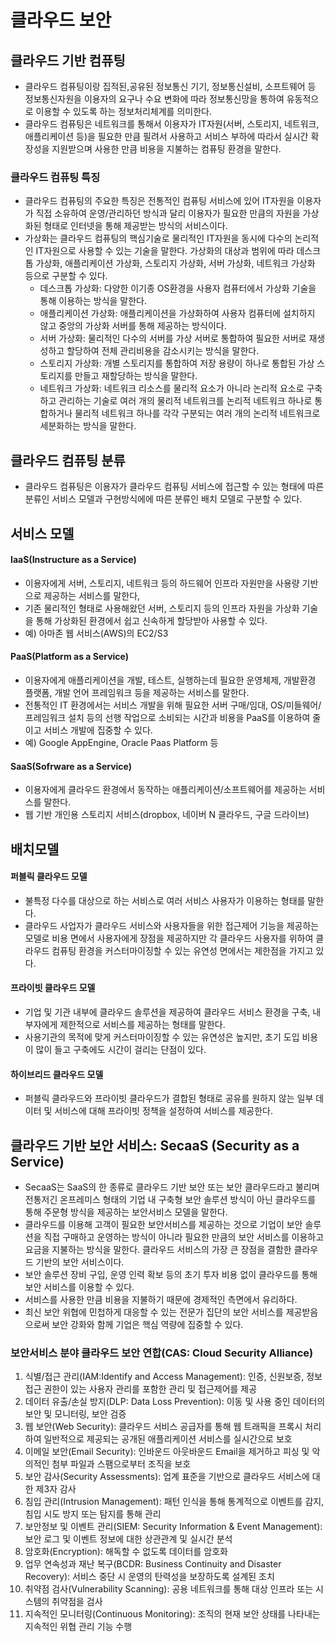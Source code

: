 # 클라우드 보안
## 클라우드 기반 컴퓨팅
* 클라우드 컴퓨팅이랑 집적된,공유된 정보통신 기기, 정보통신설비, 소프트웨어 등 정보통신자원을 이용자의 요구나 수요 변화에 따라 정보통신망을 통하여 유동적으로 이용할 수 있도록 하는 정보처리체계를 의미한다. 
* 클라우드 컴퓨팅은 네트워크를 통해서 이용자가 IT자원(서버, 스토리지, 네트워크, 애플리케이션 등)을 필요한 만큼 필려서 사용하고 서비스 부하에 따라서 실시간 확장성을 지원받으며 사용한 만큼 비용을 지불하는 컴퓨팅 환경을 말한다. 

### 클라우드 컴퓨팅 특징
* 클라우드 컴퓨팅의 주요한 특징은 전통적인 컴퓨팅 서비스에 있어  IT자원을 이용자가 직접 소유하여 운영/관리하던 방식과 달리 이용자가 필요한 만큼의 자원을 가상화된 형태로 인터넷을 통해 제공받는 방식의 서비스이다. 
* 가상화는 클라우드 컴퓨팅의 핵심기술로 물리적인 IT자원을 동시에 다수의 논리적인 IT자원으로 사용할 수 있는 기술을 말한다. 가상화의 대상과 범위에 따라 데스크톱 가상화, 애플리케이션 가상화, 스토리지 가상화, 서버 가상화, 네트워크 가상화 등으로 구분할 수 있다. 
  * 데스크톱 가상화: 다양한 이기종 OS환경을 사용자 컴퓨터에서 가상화 기술을 통해 이용하는 방식을 말한다. 
  * 애플리케이션 가상화: 애플리케이션을 가상화하여 사용자 컴퓨터에 설치하지 않고 중앙의 가상화 서버를 통해 제공하는 방식이다. 
  * 서버 가상화: 물리적인 다수의 서버를 가상 서버로 통합하여 필요한 서버로 재생성하고 할당하여 전체 관리비용을 감소시키는 방식을 말한다. 
  * 스토리지 가상화: 개별 스토리지를 통합하여 저장 용량이 하나로 통합된 가상 스토리지를 만들고 재할당하는 방식을 말한다. 
  * 네트워크 가상화: 네트워크 리소스를 물리적 요소가 아니라 논리적 요소로 구축하고 관리하는 기술로 여러 개의 물리적 네트워크를 논리적 네트워크 하나로 통합하거나 물리적 네트워크 하나를 각각 구분되는 여러 개의 논리적 네트워크로 세분화하는 방식을 말한다. 


## 클라우드 컴퓨팅 분류
* 클라우드 컴퓨팅은 이용자가 클라우드 컴퓨팅 서비스에 접근할 수 있는 형태에 따른 분류인 서비스 모델과 구현방식에에 따른 분류인 배치 모델로 구분할 수 있다. 

## 서비스 모델
#### IaaS(Instructure as a Service)
* 이용자에게 서버, 스토리지, 네트워크 등의 하드웨어 인프라 자원만을 사용량 기반으로 제공하는 서비스를 말한다, 
* 기존 물리적인 형태로 사용해왔던 서버, 스토리지 등의 인프라 자원을 가상화 기술을 통해 가상화된 환경에서 쉽고 신속하게 할당받아 사용할 수 있다. 
* 예) 아마존 웹 서비스(AWS)의 EC2/S3
  
#### PaaS(Platform as a Service)
* 이용자에게 애플리케이션을 개발, 테스트, 실행하는데 필요한 운영체제, 개발환경 플랫폼, 개발 언어 프레임워크 등을 제공하는 서비스를 말한다. 
* 전통적인 IT 환경에서는 서비스 개발을 위해 필요한 서버 구매/임대, OS/미들웨어/프레임워크 설치 등의 선행 작업으로 소비되는 시간과 비용을 PaaS를 이용하여 줄이고 서비스 개발에 집중할 수 있다. 
* 예) Google AppEngine, Oracle Paas Platform  등 


#### SaaS(Sofrware as a Service)
* 이용자에게 클라우드 환경에서 동작하는 애플리케이션/소프트웨어를 제공하는 서비스를 말한다. 
* 웹 기반 개인용 스토리지 서비스(dropbox, 네이버 N 클라우드, 구글 드라이브)



## 배치모델
#### 퍼블릭 클라우드 모델
* 불특정 다수를 대상으로 하는 서비스로 여러 서비스 사용자가 이용하는 형태를 말한다. 
* 클라우드 사업자가 클라우드 서비스와 사용자들을 위한 접근제어 기능을 제공하는 모델로 비용 면에서 사용자에게 장점을 제공하지만 각 클라우드 사용자를 위하여 클라우드 컴퓨팅 환경을 커스터마이징할 수 있는 유연성 면에서는 제한점을 가지고 있다. 


#### 프라이빗 클라우드 모델
* 기업 및 기관 내부에 클라우드 솔루션을 제공하여 클라우드 서비스 환경을 구축, 내부자에게 제한적으로 서비스를 제공하는 형태를 말한다. 
* 사용기관의 목적에 맞게 커스터마이징할 수 있는 유연성은 높지만, 초기 도입 비용이 많이 들고 구축에도 시간이 걸리는 단점이 있다. 

#### 하이브리드 클라우드 모델
* 퍼블릭 클라우드와 프라이빗 클라우드가 결합된 형태로 공유를 원하지 않는 일부 데이터 및 서비스에 대해 프라이빗 정책을 설정하여 서비스를 제공한다. 

## 클라우드 기반 보안 서비스: SecaaS (Security as a Service)
* SecaaS는 SaaS의 한 종류로 클라우드 기반 보안 또는 보안 클라우드라고 불리며 전통저긴 온프레미스 형태의 기업 내 구축형 보안 솔루션 방식이 아닌 클라우드를 통해 주문형 방식을 제공하는 보안서비스 모델을 말한다. 
* 클라우드를 이용해 고객이 필요한 보안서비스를 제공하는 것으로 기업이 보안 솔루션을 직접 구매하고 운영하는 방식이 아니라 필요한 만큼의 보안 서비스를 이용하고 요금을 지불하는 방식을 말한다. 클라우드 서비스의 가장 큰 장점을 결함한 클라우드 기반의 보안 서비스이다. 
* 보안 솔루션 장비 구입, 운영 인력 확보 등의 초기 투자 비용 없이 클라우드를 통해 보안 서비스를 이용할 수 있다. 
* 서비스를 사용한 만큼 비용을 지불하기 때문에 경제적인 측면에서 유리하다. 
* 최신 보안 위협에 민첩하게 대응할 수 있는 전문가 집단의 보안 서비스를 제공받음으로써 보안 강화와 함께 기업은 핵심 역량에 집중할 수 있다. 

### 보안서비스 분야 클라우드 보안 연합(CAS: Cloud Security Alliance)
1. 식별/접근 관리(IAM:Identify and Access Management): 인증, 신원보증, 정보 접근 권한이 있는 사용자 관리를 포함한 관리 및 접근제어를 제공
2. 데이터 유출/손실 방지(DLP: Data Loss Prevention): 이동 및 사용 중인 데이터의 보안 및 모니터링, 보안 검증
3. 웹 보안(Web Security): 클라우드 서비스 공급자를 통해 웹 트래픽을 프록시 처리하여 일반적으로 제공되는 공개된 애플리케이션 서비스를 실시간으로 보호
4. 이메일 보안(Email Security): 인바운드 아웃바운드 Email을 제거하고 피싱 및 악의적인 첨부 파일과 스팸으로부터 조직을 보호
5. 보안 감사(Security Assessments): 업계 표준을 기반으로 클라우드 서비스에 대한 제3자 감사
6. 침입 관리(Intrusion Management): 패턴 인식을 통해 통계적으로 이벤트를 감지, 침입 시도 방지 또는 탐지를 통해 관리
7. 보안정보 및 이벤트 관리(SIEM: Security Information & Event Management): 보안 로그 및 이벤트 정보에 대한 상관관계 및 실시간 분석
8. 암호화(Encryption): 해독할 수 없도록 데이터를 암호화
9. 업무 연속성과 재난 복구(BCDR: Business Continuity and Disaster Recovery): 서비스 중단 시 운영의 탄력성을 보장하도록 설계된 조치
10. 취약점 검사(Vulnerability Scanning): 공용 네트워크를 통해 대상 인프라 또는 시스템의 취약점을 검사
11. 지속적인 모니터링(Continuous Monitoring): 조직의 현재 보안 상태를 나타내는 지속적인 위협 관리 기능 수행



